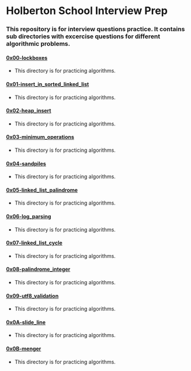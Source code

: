 # Holberton School Interview Prep

### This repository is for interview questions practice. It contains sub directories with excercise questions for different algorithmic problems.

#### [0x00-lockboxes](0x00-lockboxes)

- This directory is for practicing algorithms.

#### [0x01-insert_in_sorted_linked_list](./0x01-insert_in_sorted_linked_list)

- This directory is for practicing algorithms.

#### [0x02-heap_insert](./0x02-heap_insert)

- This directory is for practicing algorithms.

#### [0x03-minimum_operations](./0x03-minimum_operations)

- This directory is for practicing algorithms.

#### [0x04-sandpiles](./0x04-sandpiles)

- This directory is for practicing algorithms.

#### [0x05-linked_list_palindrome](./0x05-linked_list_palindrome)

- This directory is for practicing algorithms.

#### [0x06-log_parsing](./0x06-log_parsing)

- This directory is for practicing algorithms.

#### [0x07-linked_list_cycle](./0x07-linked_list_cycle)

- This directory is for practicing algorithms.

#### [0x08-palindrome_integer](./0x08-palindrome_integer)

- This directory is for practicing algorithms.

#### [0x09-utf8_validation](./0x09-utf8_validation)

- This directory is for practicing algorithms.

#### [0x0A-slide_line](./0x0A-slide_line)

- This directory is for practicing algorithms.

#### [0x0B-menger](./0x0B-menger)

- This directory is for practicing algorithms.
